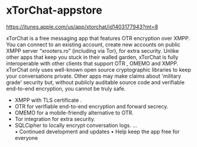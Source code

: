 # xTorChat-appstore
https://itunes.apple.com/us/app/xtorchat/id1403177943?mt=8


 xTorChat is a free  messaging app that features OTR encryption over XMPP. You can connect to an existing account, create new accounts on public XMPP server “xrooters.ro” (including via Tor),  for extra security.
 Unlike other apps that keep you stuck in their walled garden, xTorChat is fully interoperable with other clients that support OTR , OMEMO and XMPP.
 xTorChat only uses well-known open source cryptographic libraries to keep your conversations private. Other apps may make claims about 'military grade' security but, without publicly auditable source code and verifiable end-to-end encryption, you cannot be truly safe.
* XMPP with TLS certificate .
* OTR for verifiable end-to-end encryption and forward secrecy.
* OMEMO for a mobile-friendly alternative to OTR.
* Tor integration for extra security.
* SQLCipher to locally encrypt conversation logs.
…  
• Continued development and updates
• Help keep the app free for everyone
